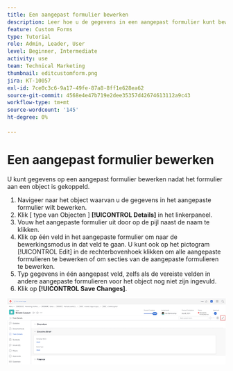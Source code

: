 ```yaml
---
title: Een aangepast formulier bewerken
description: Leer hoe u de gegevens in een aangepast formulier kunt bewerken nadat u het aan een object hebt gekoppeld.
feature: Custom Forms
type: Tutorial
role: Admin, Leader, User
level: Beginner, Intermediate
activity: use
team: Technical Marketing
thumbnail: editcustomform.png
jira: KT-10057
exl-id: 7ce0c3c6-9a17-49fe-87a8-8ff1e628ea62
source-git-commit: 4568e4e47b719e2dee35357d42674613112a9c43
workflow-type: tm+mt
source-wordcount: '145'
ht-degree: 0%

---
```


# Een aangepast formulier bewerken

<!--
21.4 updates have been made here
-->

U kunt gegevens op een aangepast formulier bewerken nadat het formulier aan een object is gekoppeld.

1. Navigeer naar het object waarvan u de gegevens in het aangepaste formulier wilt bewerken.
1. Klik [ type van Objecten ] **[!UICONTROL Details]** in het linkerpaneel.
1. Vouw het aangepaste formulier uit door op de pijl naast de naam te klikken.
1. Klik op één veld in het aangepaste formulier om naar de bewerkingsmodus in dat veld te gaan. U kunt ook op het pictogram [!UICONTROL Edit] in de rechterbovenhoek klikken om alle aangepaste formulieren te bewerken of om secties van de aangepaste formulieren te bewerken.
1. Typ gegevens in één aangepast veld, zelfs als de vereiste velden in andere aangepaste formulieren voor het object nog niet zijn ingevuld.
1. Klik op **[!UICONTROL Save Changes]**.

![ het venster van de Details van de Taak die een douaneformulier tonen wordt uitgegeven ](assets/custom-forms-edit-a-custom-form.jpg)
